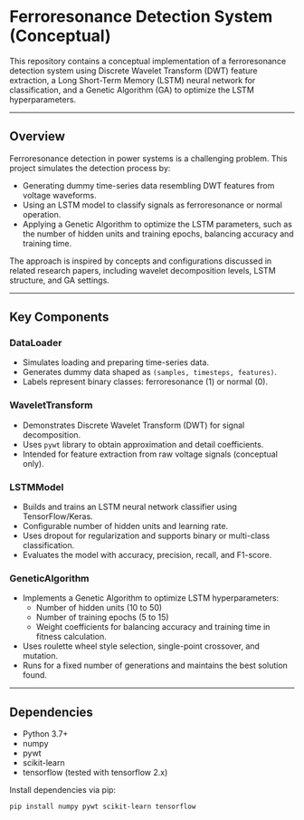 # Ferroresonance Detection System (Conceptual)

This repository contains a conceptual implementation of a ferroresonance detection system using Discrete Wavelet Transform (DWT) feature extraction, a Long Short-Term Memory (LSTM) neural network for classification, and a Genetic Algorithm (GA) to optimize the LSTM hyperparameters.

---

## Overview

Ferroresonance detection in power systems is a challenging problem. This project simulates the detection process by:

- Generating dummy time-series data resembling DWT features from voltage waveforms.
- Using an LSTM model to classify signals as ferroresonance or normal operation.
- Applying a Genetic Algorithm to optimize the LSTM parameters, such as the number of hidden units and training epochs, balancing accuracy and training time.

The approach is inspired by concepts and configurations discussed in related research papers, including wavelet decomposition levels, LSTM structure, and GA settings.

---

## Key Components

### DataLoader

- Simulates loading and preparing time-series data.
- Generates dummy data shaped as `(samples, timesteps, features)`.
- Labels represent binary classes: ferroresonance (1) or normal (0).

### WaveletTransform

- Demonstrates Discrete Wavelet Transform (DWT) for signal decomposition.
- Uses `pywt` library to obtain approximation and detail coefficients.
- Intended for feature extraction from raw voltage signals (conceptual only).

### LSTMModel

- Builds and trains an LSTM neural network classifier using TensorFlow/Keras.
- Configurable number of hidden units and learning rate.
- Uses dropout for regularization and supports binary or multi-class classification.
- Evaluates the model with accuracy, precision, recall, and F1-score.

### GeneticAlgorithm

- Implements a Genetic Algorithm to optimize LSTM hyperparameters:
  - Number of hidden units (10 to 50)
  - Number of training epochs (5 to 15)
  - Weight coefficients for balancing accuracy and training time in fitness calculation.
- Uses roulette wheel style selection, single-point crossover, and mutation.
- Runs for a fixed number of generations and maintains the best solution found.

---

## Dependencies

- Python 3.7+
- numpy
- pywt
- scikit-learn
- tensorflow (tested with tensorflow 2.x)

Install dependencies via pip:

```bash
pip install numpy pywt scikit-learn tensorflow
